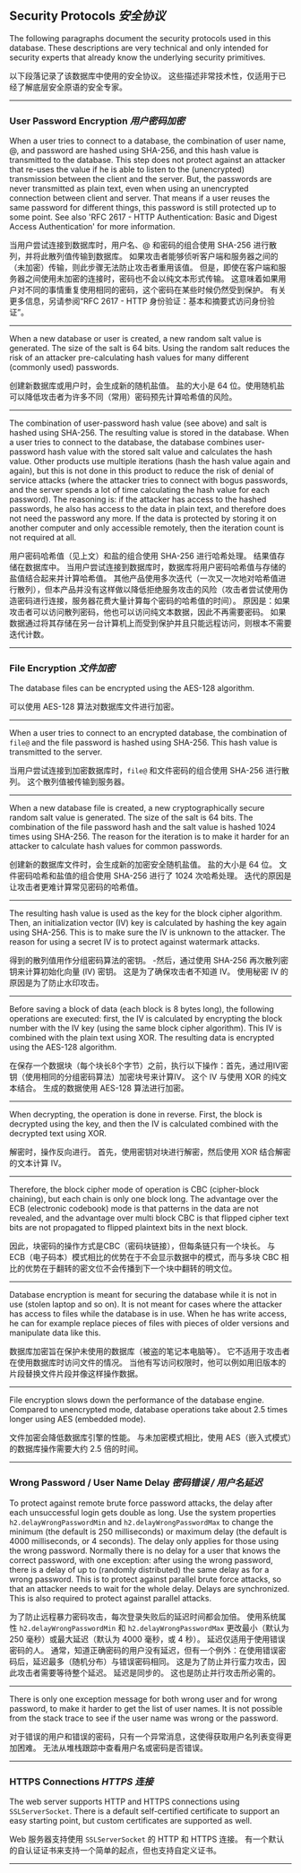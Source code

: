 ## Security Protocols *安全协议*

The following paragraphs document the security protocols used in this database.
These descriptions are very technical and only intended for security experts that already know the underlying security primitives.


以下段落记录了该数据库中使用的安全协议。
这些描述非常技术性，仅适用于已经了解底层安全原语的安全专家。

---

### User Password Encryption *用户密码加密*

When a user tries to connect to a database, the combination of user name, @, and password are hashed using SHA-256, and this hash value is transmitted to the database.
This step does not protect against an attacker that re-uses the value if he is able to listen to the (unencrypted) transmission between the client and the server.
But, the passwords are never transmitted as plain text, even when using an unencrypted connection between client and server.
That means if a user reuses the same password for different things, this password is still protected up to some point.
See also 'RFC 2617 - HTTP Authentication: Basic and Digest Access Authentication' for more information.


当用户尝试连接到数据库时，用户名、@ 和密码的组合使用 SHA-256 进行散列，并将此散列值传输到数据库。
如果攻击者能够侦听客户端和服务器之间的（未加密）传输，则此步骤无法防止攻击者重用该值。
但是，即使在客户端和服务器之间使用未加密的连接时，密码也不会以纯文本形式传输。
这意味着如果用户对不同的事情重复使用相同的密码，这个密码在某些时候仍然受到保护。
有关更多信息，另请参阅“RFC 2617 - HTTP 身份验证：基本和摘要式访问身份验证”。

---

When a new database or user is created, a new random salt value is generated.
The size of the salt is 64 bits. Using the random salt reduces the risk of an attacker pre-calculating hash values for many different (commonly used) passwords.


创建新数据库或用户时，会生成新的随机盐值。
盐的大小是 64 位。使用随机盐可以降低攻击者为许多不同（常用）密码预先计算哈希值的风险。

---

The combination of user-password hash value (see above) and salt is hashed using SHA-256.
The resulting value is stored in the database.
When a user tries to connect to the database, the database combines user-password hash value with the stored salt value and calculates the hash value.
Other products use multiple iterations (hash the hash value again and again), but this is not done in this product to reduce the risk of denial of service attacks (where the attacker tries to connect with bogus passwords, and the server spends a lot of time calculating the hash value for each password).
The reasoning is: if the attacker has access to the hashed passwords, he also has access to the data in plain text, and therefore does not need the password any more.
If the data is protected by storing it on another computer and only accessible remotely, then the iteration count is not required at all.


用户密码哈希值（见上文）和盐的组合使用 SHA-256 进行哈希处理。
结果值存储在数据库中。
当用户尝试连接到数据库时，数据库将用户密码哈希值与存储的盐值结合起来并计算哈希值。
其他产品使用多次迭代（一次又一次地对哈希值进行散列），但本产品并没有这样做以降低拒绝服务攻击的风险（攻击者尝试使用伪造密码进行连接，服务器花费大量计算每个密码的哈希值的时间）。
原因是：如果攻击者可以访问散列密码，他也可以访问纯文本数据，因此不再需要密码。
如果数据通过将其存储在另一台计算机上而受到保护并且只能远程访问，则根本不需要迭代计数。

---

### File Encryption *文件加密*

The database files can be encrypted using the AES-128 algorithm.


可以使用 AES-128 算法对数据库文件进行加密。

---

When a user tries to connect to an encrypted database, the combination of `file@` and the file password is hashed using SHA-256.
This hash value is transmitted to the server.


当用户尝试连接到加密数据库时，`file@` 和文件密码的组合使用 SHA-256 进行散列。
这个散列值被传输到服务器。

---

When a new database file is created, a new cryptographically secure random salt value is generated.
The size of the salt is 64 bits.
The combination of the file password hash and the salt value is hashed 1024 times using SHA-256.
The reason for the iteration is to make it harder for an attacker to calculate hash values for common passwords.


创建新的数据库文件时，会生成新的加密安全随机盐值。
盐的大小是 64 位。
文件密码哈希和盐值的组合使用 SHA-256 进行了 1024 次哈希处理。
迭代的原因是让攻击者更难计算常见密码的哈希值。

---

The resulting hash value is used as the key for the block cipher algorithm.
Then, an initialization vector (IV) key is calculated by hashing the key again using SHA-256.
This is to make sure the IV is unknown to the attacker.
The reason for using a secret IV is to protect against watermark attacks.


得到的散列值用作分组密码算法的密钥。
-然后，通过使用 SHA-256 再次散列密钥来计算初始化向量 (IV) 密钥。
这是为了确保攻击者不知道 IV。
使用秘密 IV 的原因是为了防止水印攻击。

---

Before saving a block of data (each block is 8 bytes long), the following operations are executed: first, the IV is calculated by encrypting the block number with the IV key (using the same block cipher algorithm).
This IV is combined with the plain text using XOR.
The resulting data is encrypted using the AES-128 algorithm.


在保存一个数据块（每个块长8个字节）之前，执行以下操作：首先，通过用IV密钥（使用相同的分组密码算法）加密块号来计算IV。
这个 IV 与使用 XOR 的纯文本结合。
生成的数据使用 AES-128 算法进行加密。

---

When decrypting, the operation is done in reverse.
First, the block is decrypted using the key, and then the IV is calculated combined with the decrypted text using XOR.


解密时，操作反向进行。
首先，使用密钥对块进行解密，然后使用 XOR 结合解密的文本计算 IV。

---

Therefore, the block cipher mode of operation is CBC (cipher-block chaining), but each chain is only one block long.
The advantage over the ECB (electronic codebook) mode is that patterns in the data are not revealed, and the advantage over multi block CBC is that flipped cipher text bits are not propagated to flipped plaintext bits in the next block.


因此，块密码的操作方式是CBC（密码块链接），但每条链只有一个块长。
与 ECB（电子码本）模式相比的优势在于不会显示数据中的模式，而与多块 CBC 相比的优势在于翻转的密文位不会传播到下一个块中翻转的明文位。

---

Database encryption is meant for securing the database while it is not in use (stolen laptop and so on).
It is not meant for cases where the attacker has access to files while the database is in use.
When he has write access, he can for example replace pieces of files with pieces of older versions and manipulate data like this.


数据库加密旨在保护未使用的数据库（被盗的笔记本电脑等）。
它不适用于攻击者在使用数据库时访问文件的情况。
当他有写访问权限时，他可以例如用旧版本的片段替换文件片段并像这样操作数据。

---

File encryption slows down the performance of the database engine.
Compared to unencrypted mode, database operations take about 2.5 times longer using AES (embedded mode).


文件加密会降低数据库引擎的性能。
与未加密模式相比，使用 AES（嵌入式模式）的数据库操作需要大约 2.5 倍的时间。

---

### Wrong Password / User Name Delay *密码错误 / 用户名延迟*

To protect against remote brute force password attacks, the delay after each unsuccessful login gets double as long.
Use the system properties `h2.delayWrongPasswordMin` and `h2.delayWrongPasswordMax` to change the minimum (the default is 250 milliseconds) or maximum delay (the default is 4000 milliseconds, or 4 seconds).
The delay only applies for those using the wrong password.
Normally there is no delay for a user that knows the correct password, with one exception: after using the wrong password, there is a delay of up to (randomly distributed) the same delay as for a wrong password.
This is to protect against parallel brute force attacks, so that an attacker needs to wait for the whole delay.
Delays are synchronized.
This is also required to protect against parallel attacks.


为了防止远程暴力密码攻击，每次登录失败后的延迟时间都会加倍。
使用系统属性 `h2.delayWrongPasswordMin` 和 `h2.delayWrongPasswordMax` 更改最小（默认为 250 毫秒）或最大延迟（默认为 4000 毫秒，或 4 秒）。
延迟仅适用于使用错误密码的人。
通常，知道正确密码的用户没有延迟，但有一个例外：在使用错误密码后，延迟最多（随机分布）与错误密码相同。
这是为了防止并行蛮力攻击，因此攻击者需要等待整个延迟。
延迟是同步的。
这也是防止并行攻击所必需的。

---

There is only one exception message for both wrong user and for wrong password, to make it harder to get the list of user names.
It is not possible from the stack trace to see if the user name was wrong or the password.


对于错误的用户和错误的密码，只有一个异常消息，这使得获取用户名列表变得更加困难。
无法从堆栈跟踪中查看用户名或密码是否错误。

---

### HTTPS Connections *HTTPS 连接*

The web server supports HTTP and HTTPS connections using `SSLServerSocket`.
There is a default self-certified certificate to support an easy starting point, but custom certificates are supported as well.


Web 服务器支持使用 `SSLServerSocket` 的 HTTP 和 HTTPS 连接。
有一个默认的自认证证书来支持一个简单的起点，但也支持自定义证书。

---

